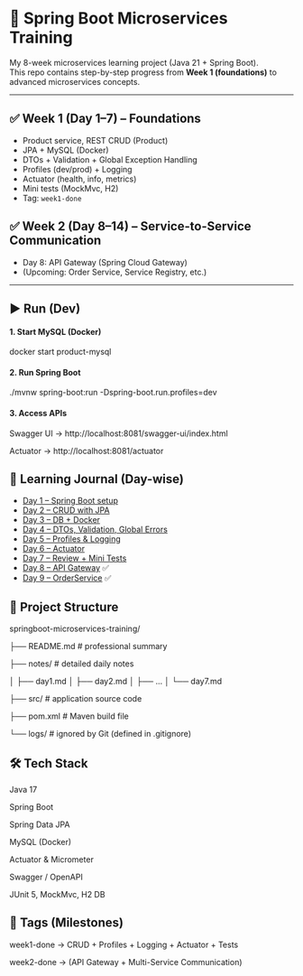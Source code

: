 # 🚀 Spring Boot Microservices Training

My 8-week microservices learning project (Java 21 + Spring Boot).  
This repo contains step-by-step progress from **Week 1 (foundations)** to advanced microservices concepts.

---

## ✅ Week 1 (Day 1–7) – Foundations
- Product service, REST CRUD (Product)
- JPA + MySQL (Docker)
- DTOs + Validation + Global Exception Handling
- Profiles (dev/prod) + Logging
- Actuator (health, info, metrics)
- Mini tests (MockMvc, H2)
- Tag: `week1-done`

## ✅ Week 2 (Day 8–14) – Service-to-Service Communication
- Day 8: API Gateway (Spring Cloud Gateway)
- (Upcoming: Order Service, Service Registry, etc.)

---

## ▶️ Run (Dev)

#### 1. Start MySQL (Docker)

docker start product-mysql

#### 2. Run Spring Boot
./mvnw spring-boot:run -Dspring-boot.run.profiles=dev

#### 3. Access APIs

Swagger UI → http://localhost:8081/swagger-ui/index.html

Actuator → http://localhost:8081/actuator


## 📒 Learning Journal (Day-wise)

- [Day 1 – Spring Boot setup](notes/day1.md)
- [Day 2 – CRUD with JPA](notes/day2.md)
- [Day 3 – DB + Docker](notes/day3.md)
- [Day 4 – DTOs, Validation, Global Errors](notes/day4.md)
- [Day 5 – Profiles & Logging](notes/day5.md)
- [Day 6 – Actuator](notes/day6.md)
- [Day 7 – Review + Mini Tests](notes/day7.md)
- [Day 8 – API Gateway](./notes/day8.md) ✅
- [Day 9 – OrderService](./notes/day9.md) ✅



## 📂 Project Structure
springboot-microservices-training/

 ├── README.md          # professional summary
 
 ├── notes/             # detailed daily notes
 
 │   ├── day1.md
 │   ├── day2.md
 │   ├── ...
 │   └── day7.md
 
 ├── src/               # application source code
 
 ├── pom.xml           # Maven build file 
 
 └── logs/             # ignored by Git (defined in .gitignore)

## 🛠️ Tech Stack

Java 17

Spring Boot

Spring Data JPA

MySQL (Docker)

Actuator & Micrometer

Swagger / OpenAPI

JUnit 5, MockMvc, H2 DB


## 🎯 Tags (Milestones)

week1-done → CRUD + Profiles + Logging + Actuator + Tests

week2-done → (API Gateway + Multi-Service Communication)
